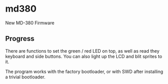 # md380
New MD-380 Firmware

## Progress
There are functions to set the green / red LED on top, as well as read they keyboard and side buttons. You can also light up the LCD and blit sprites to it.

The program works with the factory bootloader, or with SWD after installing a trivial bootloader.
